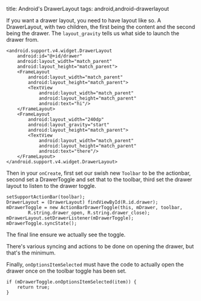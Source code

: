 title: Android's DrawerLayout
tags: android,android-drawerlayout

If you want a drawer layout, you need to have layout like so. A DrawerLayout, with two children, the first being the content and the second being the drawer. The `layout_gravity` tells us what side to launch the drawer from.

    <android.support.v4.widget.DrawerLayout
        android:id="@+id/drawer"
        android:layout_width="match_parent"
        android:layout_height="match_parent">
        <FrameLayout
            android:layout_width="match_parent"
            android:layout_height="match_parent">
            <TextView
                android:layout_width="match_parent"
                android:layout_height="match_parent"
                android:text="hi"/>
        </FrameLayout>
        <FrameLayout
            android:layout_width="240dp"
            android:layout_gravity="start"
            android:layout_height="match_parent">
            <TextView
                android:layout_width="match_parent"
                android:layout_height="match_parent"
                android:text="there"/>
        </FrameLayout>
    </android.support.v4.widget.DrawerLayout>

Then in your `onCreate`, first set our swish new `Toolbar` to be the actionbar, second set a DrawerToggle and set that to the toolbar, third set the drawer layout to listen to the drawer toggle.

    setSupportActionBar(toolbar);
    DrawerLayout = (DrawerLayout) findViewById(R.id.drawer);
    mDrawerToggle = new ActionBarDrawerToggle(this, mDrawer, toolbar,
            R.string.drawer_open, R.string.drawer_close);
    mDrawerLayout.setDrawerListener(mDrawerToggle);
    mDrawerToggle.syncState();
    
The final line ensure we actually see the toggle.

There's various syncing and actions to be done on opening the drawer, but that's the minimum.

Finally, `onOptionsItemSelected` must have the code to actually open the drawer once on the toolbar toggle has been set.

    if (mDrawerToggle.onOptionsItemSelected(item)) {
        return true;
    }
